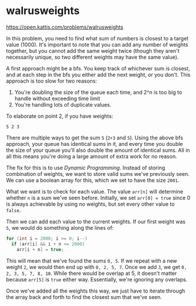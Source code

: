 # walrusweights

https://open.kattis.com/problems/walrusweights

In this problem, you need to find what sum of numbers is closest to a target value (1000). It's important to note that you can add any number of weights together, but you cannot add the same weight twice (though they aren't necessarily unique, so two different weights may have the same value).

A first approach might be a bfs. You keep track of whichever sum is closest, and at each step in the bfs you either add the next weight, or you don't. This approach is too slow for two reasons:
1. You're doubling the size of the queue each time, and 2^n is too big to handle without exceeding time limit
2. You're handling lots of duplicate values.

To elaborate on point 2, if you have weights:
```
5 2 3
```
There are multiple ways to get the sum `5` (`2+3` and `5`). Using the above bfs approach, your queue has identical sums in it, and every time you double the size of your queue you'll also double the amount of identical sums. All in all this means you're doing a large amount of extra work for no reason.

The fix for this is to use *Dynamic Programming*. Instead of storing combination of weights, we want to store valid sums we've previously seen. We can use a boolean array for this, which we set to have the size `2001`.

What we want is to check for each value. The value `arr[n]` will determine whether `n` is a sum we've seen before. Initially, we set `arr[0] = true` since 0 is always achievable by using no weights, but set every other value to `false`.

Then we can add each value to the current weights. If our first weight was `5`, we would do something along the lines of:
```cpp
for (int i = 2000; i >= 0; i--)
  if (arr[i] && i + n <= 2000)
    arr[i + n] = true;
```
This will mean that we've found the sums `0, 5`. If we repeat with a new weight `2`, we would then end up with `0, 2, 5, 7`. Once we add `3`, we get `0, 2, 3, 5, 7, 8, 10`. While there would be overlap at 5, it doesn't matter because `arr[5]` is `true` either way. Essentially, we're ignoring any overlaps.

Once we've added all the weights this way, we just have to iterate through the array back and forth to find the closest sum that we've seen.
